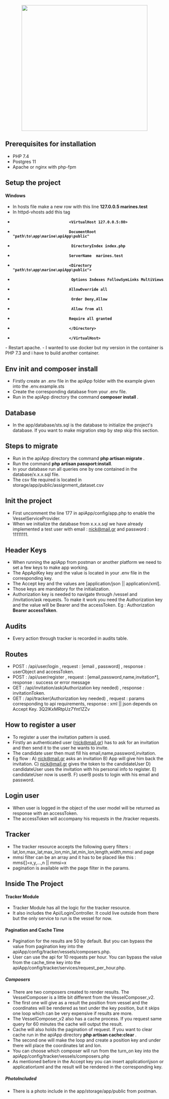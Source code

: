 <p align="center"><img src="https://res.cloudinary.com/dtfbvvkyp/image/upload/v1566331377/laravel-logolockup-cmyk-red.svg" width="400"></p>


## Prerequisites for installation

- PHP 7.4
- Postgres 11
- Apache or nginx with php-fpm

## Setup the project

#### Windows

- In hosts file make a new row with this line  <b>127.0.0.5 marines.test</b>
- In httpd-vhosts add this tag <b>
-                              <VirtualHost 127.0.0.5:80>
-                              DocumentRoot "path\to\app\marine\apiApp\public"
-                               DirectoryIndex index.php
-                              ServerName  marines.test
-                              <Directory  "path\to\app\marine\apiApp\public">
-                               Options Indexes FollowSymLinks MultiViews
-                              AllowOverride all
-                               Order Deny,Allow
-                               Allow from all
-                              Require all granted
-                              </Directory>
-                              </VirtualHost> 
</b>
- Restart apache.                               
- I wanted to use docker but my version in the container is PHP 7.3 and i have to build another container.

## Env init and composer install
- Firstly create an .env file in the apiApp folder with the example given into the .env.example.sts
- Create the corresponding database from your .env file.
- Run in the apiApp directory the command <b> composer install </b>.

## Database

- In the app/database/sts.sql is the database to initialize the project's database. If you want to make migration step by step
skip this section.

## Steps to migrate

- Run in the apiApp directory the command <b> php artisan migrate </b>.
- Run the command <b> php artisan passport:install</b>.
- In your database run all queries one by one contained in the database/x.x.x.sql file.
- The csv file required is located in storage/app/public/assignment_dataset.csv

## Init the project

- First uncomment the line 177 in apiApp/config/app.php to enable the VesselServiceProvider.
- When we initialize the database from x.x.x.sql we have already implemented a test user with email : nick@mail.gr
and password : 11111111.

## Header Keys

- When running the apiApp from postman or another platform we need to set a few keys to make app working.
- The AppApiKey key and the value is located in your .env file in the corresponding key.
- The Accept key and the values are [application/json || application/xml].
- Those keys are mandatory for the initialization.
- Authorization key is needed to navigate through /vessel and /invitation/ask requests.
To make it work you need the Authorization key and the value will be Bearer and the accessToken.
Eg : Authorization <b>Bearer accessToken</b>. 

## Audits

- Every action through tracker is recorded in audits table.

## Routes

- POST : /api/user/login , request : [email , password] , response : userObject and accessToken.
- POST : /api/user/register , request : [email,password,name,invitation*], response : success or error message
- GET : /api/invitation/ask(Authorization key needed) , response : invitationToken.
- GET : /api/tracker(Authorization key needed) , request : params corresponding to api requirements, response : xml || json depends on Accept Key.
3Q2lKxMRtpUz7Ynt1ZZv
## How to register a user

- To register a user the invitation pattern is used.
- Firstly an authenticated user (nick@mail.gr) has to ask for an invitation and then send it to the user he wants to invite.
- The candidate user then must fill his email,name,password,invitation.
- Eg flow : A) nick@mail.gr asks an invitation 
            B) App will give him back the invitation.
            C) nick@mail.gr gives the token to the candidateUser
            D) candidateUser uses the invitation with his personal info to register.
            E) candidateUser now is userB.
            F) userB posts to login with his email and password.
 
 ## Login user
 
 - When user is logged in the object of the user model will be returned as response with an accessToken.
 - The accessToken will accompany his requests in the /tracker requests.
 
 ## Tracker
 
 - The tracker resource accepts the following query filters : lat,lon,max_lat,max_lon,min_lat,min_lon,length,width,mmsi and page
 - mmsi filter can be an array and it has to be placed like this : mmsi[]=x,y,...,n || mmsi=x
 - pagination is available with the page filter in the params.
 
 ## Inside The Project
 
 #### Tracker Module
 
 - Tracker Module has  all the logic for the tracker resource.
 - It also includes the Api/LoginController. It could live outside from there but the only service to run is the vessel for now.
 
 
 #### Pagination and Cache Time
 - Pagination for the results are 50 by default. But you can bypass the value from pagination key into the apiApp/config/tracker/vessels/composers.php.
 - User can use the api for 10 requests per hour. You can bypass the value from the cache_time key into the apiApp/config/tracker/services/request_per_hour.php.
 
 ##### Composers
 
 - There are two composers created to render results. The VesselComposer is a little bit different from the VesselComposer_v2.
 - The first one will give as a result the position from vessel and the coordinates will be rendered as text under the key position, but it skips one loop which can be very expensive if results are more.
 - The VesselComposer_v2 also has a cache process. If you request same query for 60 minutes the cache will output the result.
 - Cache will also holds the pagination of request. If you want to clear cache run in the apiApp directory <b> php artisan cache:clear </b>.
 - The second one will make the loop and create a position key and under there will place the coordinates lat and lon.
 - You can choose which composer will run from the turn_on key into the apiApp/config/tracker/vessels/composers.php
 - As mentioned before in the Accept key you can insert application\json or application\xml and the result will be rendered in the corresponding key.
 
##### PhotoIncluded

- There is a photo include in the app/storage/app/public from postman.
